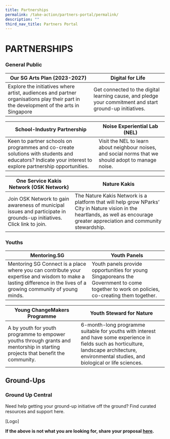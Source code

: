 ```yaml
---
title: Partnerships
permalink: /take-action/partners-portal/permalink/
description: ""
third_nav_title: Partners Portal
---
```

# PARTNERSHIPS


### General Public

| Our SG Arts Plan (2023-2027) | Digital for Life |
| --- | - | 
| Explore the initiatives where artist, audiences and partner organisations play their part in the development of the arts in Singapore | Get connected to the digital learning cause, and pledge your commitment and start ground-up initiatives.| 

| School-Industry Partnership | Noise Experiential Lab (NEL) |
| --- | - | 
| Keen to partner schools on programmes and co-create solutions with students and educators? Indicate your interest to explore partnership opportunities. | Visit the NEL to learn about neighbour noises, and social norms that we should adopt to manage noise.| 

| One Service Kakis Network (OSK Network) | Nature Kakis |
| --- | - | 
| Join OSK Network to gain awareness of municipal issues and participate in grounds-up initiatives. Click link to join. | The Nature Kakis Network is a platform that will help grow NParks’ City in Nature vision in the heartlands, as well as encourage greater appreciation and community stewardship.| 

### Youths

| Mentoring.SG | Youth Panels |
| -------- | -------- | 
|Mentoring SG Connect is a place where you can contribute your expertise and wisdom to make a lasting difference in the lives of a growing community of young minds.| Youth panels provide opportunities for young Singaporeans the Government to come together to work on policies, co-creating them together.     | 

| Young ChangeMakers Programme | Youth Steward for Nature|
| -------- | -------- | 
|A by youth for youth programme to empower youths through grants and mentorship in starting projects that benefit the community.|  6-month-long programme suitable for youths with interest and have some experience in fields such as horticulture, landscape architecture, environmental studies, and biological or life sciences.   | 

## Ground-Ups

### Ground Up Central
Need help getting your ground-up initiative off the ground? Find curated resources and support here.

[Logo]

**If the above is not what you are looking for, share your proposal [here](https://go.gov.sg/sgpostageform).**